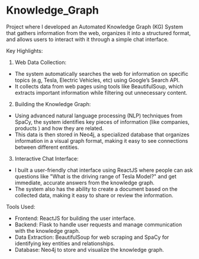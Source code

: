 # Knowledge_Graph
 
Project where I developed an Automated Knowledge Graph (KG) System that gathers information from the web, organizes it into a structured format, and allows users to interact with it through a simple chat interface.

 Key Highlights:
1. Web Data Collection:
 - The system automatically searches the web for information on specific topics (e.g, Tesla, Electric Vehicles, etc) using Google’s Search API.
 - It collects data from web pages using tools like BeautifulSoup, which extracts important information while filtering out unnecessary content.

2. Building the Knowledge Graph:
 - Using advanced natural language processing (NLP) techniques from SpaCy, the system identifies key pieces of information (like companies, products ) and how they are related.
 - This data is then stored in Neo4j, a specialized database that organizes information in a visual graph format, making it easy to see connections between different entities.

3. Interactive Chat Interface:
 - I built a user-friendly chat interface using ReactJS where people can ask questions like "What is the driving range of Tesla Model?" and get immediate, accurate answers from the knowledge graph.
 - The system also has the ability to create a document based on the collected data, making it easy to share or review the information.

Tools Used:
- Frontend: ReactJS for building the user interface.
- Backend: Flask to handle user requests and manage communication with the knowledge graph.
- Data Extraction: BeautifulSoup for web scraping and SpaCy for identifying key entities and relationships.
- Database: Neo4j to store and visualize the knowledge graph.

